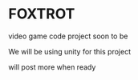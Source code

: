 FOXTROT
=======


video game code project soon to be

We will be using unity for this project

will post more when ready
